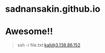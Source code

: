 # sadnansakin.github.io
<html>
  <title>Sadnan Sakin</title>
  <body>
    <h1> <b> Awesome!! </b> </h1>
  
  > ssh -i file.txt kali@3.138.86.152
  </body>
</html>
